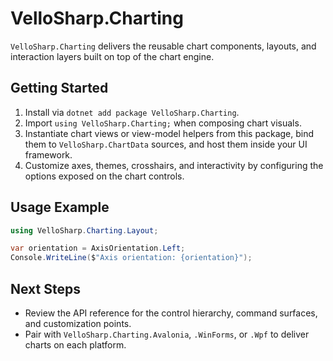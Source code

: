 # VelloSharp.Charting

`VelloSharp.Charting` delivers the reusable chart components, layouts, and interaction layers built on top of the chart engine.

## Getting Started

1. Install via `dotnet add package VelloSharp.Charting`.
2. Import `using VelloSharp.Charting;` when composing chart visuals.
3. Instantiate chart views or view-model helpers from this package, bind them to `VelloSharp.ChartData` sources, and host them inside your UI framework.
4. Customize axes, themes, crosshairs, and interactivity by configuring the options exposed on the chart controls.

## Usage Example

```csharp
using VelloSharp.Charting.Layout;

var orientation = AxisOrientation.Left;
Console.WriteLine($"Axis orientation: {orientation}");
```

## Next Steps

- Review the API reference for the control hierarchy, command surfaces, and customization points.
- Pair with `VelloSharp.Charting.Avalonia`, `.WinForms`, or `.Wpf` to deliver charts on each platform.

